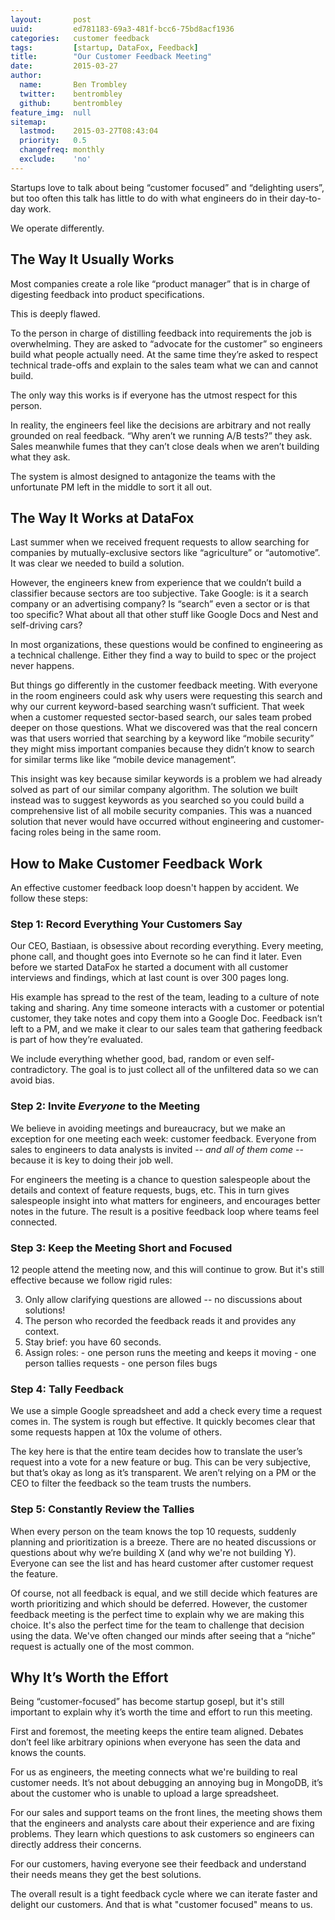```yaml
---
layout:       post
uuid:         ed781183-69a3-481f-bcc6-75bd8acf1936
categories:   customer feedback
tags:         [startup, DataFox, Feedback]
title:        "Our Customer Feedback Meeting"
date:         2015-03-27
author:       
  name:       Ben Trombley
  twitter:    bentrombley
  github:     bentrombley
feature_img:  null
sitemap:
  lastmod:    2015-03-27T08:43:04
  priority:   0.5
  changefreq: monthly
  exclude:    'no'
---
```


Startups love to talk about being “customer focused” and “delighting users”, but too often this talk has little to do with what engineers do in their day-to-day work.

We operate differently.

## The Way It Usually Works

Most companies create a role like “product manager” that is in charge of digesting feedback into product specifications.

This is deeply flawed.

To the person in charge of distilling feedback into requirements the job is overwhelming.  They are asked to “advocate for the customer” so engineers build what people actually need.  At the same time they’re asked to respect technical trade-offs and explain to the sales team what we can and cannot build.

The only way this works is if everyone has the utmost respect for this person.

In reality, the engineers feel like the decisions are arbitrary and not really grounded on real feedback.  “Why aren’t we running A/B tests?” they ask.  Sales meanwhile fumes that they can’t close deals when we aren’t building what they ask.

The system is almost designed to antagonize the teams with the unfortunate PM left in the middle to sort it all out.

## The Way It Works at DataFox
Last summer when we received frequent requests to allow searching for companies by mutually-exclusive sectors like “agriculture” or “automotive”.  It was clear we needed to build a solution.

However, the engineers knew from experience that we couldn’t build a classifier because sectors are too subjective.  Take Google: is it a search company or an advertising company?  Is “search” even a sector or is that too specific?  What about all that other stuff like Google Docs and Nest and self-driving cars?

In most organizations, these questions would be confined to engineering as a technical challenge.  Either they find a way to build to spec or the project never happens.

But things go differently in the customer feedback meeting.  With everyone in the room engineers could ask why users were requesting this search and why our current keyword-based searching wasn’t sufficient.  That week when a customer requested sector-based search, our sales team probed deeper on those questions.  What we discovered was that the real concern was that users worried that searching by a keyword like “mobile security” they might miss important companies because they didn’t know to search for similar terms like like “mobile device management”.

This insight was key because similar keywords is a problem we had already solved as part of our similar company algorithm.  The solution we built instead was to suggest keywords as you searched so you could build a comprehensive list of all mobile security companies.  This was a nuanced solution that never would have occurred without engineering and customer-facing roles being in the same room.

## How to Make Customer Feedback Work
An effective customer feedback loop doesn't happen by accident.  We follow these steps:

### Step 1: Record Everything Your Customers Say
Our CEO, Bastiaan, is obsessive about recording everything.  Every meeting, phone call, and thought goes into Evernote so he can find it later.  Even before we started DataFox he started a document with all customer interviews and findings, which at last count is over 300 pages long.

His example has spread to the rest of the team, leading to a culture of note taking and sharing.  Any time someone interacts with a customer or potential customer, they take notes and copy them into a Google Doc.  Feedback isn’t left to a PM, and we make it clear to our sales team that gathering feedback is part of how they’re evaluated.

We include everything whether good, bad, random or even self-contradictory.  The goal is to just collect all of the unfiltered data so we can avoid bias.


### Step 2: Invite _Everyone_ to the Meeting
We believe in avoiding meetings and bureaucracy, but we make an exception for one meeting each week: customer feedback.  Everyone from sales to engineers to data analysts is invited -- _and all of them come_ --
because it is key to doing their job well.

For engineers the meeting is a chance to question salespeople about the details and context of feature requests, bugs, etc.  This in turn gives salespeople insight into what matters for engineers, and encourages better notes in the future. The result is a positive feedback loop where teams feel connected.

### Step 3: Keep the Meeting Short and Focused
12 people attend the meeting now, and this will continue to grow.  But it's still effective because we follow rigid rules:

  3.  Only allow clarifying questions are allowed -- no discussions about solutions!
  2.  The person who recorded the feedback reads it and provides any context.
  2.  Stay brief: you have 60 seconds.
  5.  Assign roles:
    - one person runs the meeting and keeps it moving
    - one person tallies requests
    - one person files bugs

### Step 4: Tally Feedback
We use a simple Google spreadsheet and add a check every time a request comes in.  The system is rough but effective.  It quickly becomes clear that some requests happen at 10x the volume of others.

The key here is that the entire team decides how to translate the user’s request into a vote for a new feature or bug.  This can be very subjective, but that’s okay as long as it’s transparent.  We aren’t relying on a PM or the CEO to filter the feedback so the team trusts the numbers.

### Step 5: Constantly Review the Tallies
When every person on the team knows the top 10 requests, suddenly planning and prioritization is a breeze.  There are no heated discussions or questions about why we’re building X (and why we're not building Y).  Everyone can see the list and has heard customer after customer request the feature.

Of course, not all feedback is equal, and we still decide which features are worth prioritizing and which should be deferred.  However, the customer feedback meeting is the perfect time to explain why we are making this choice.  It's also the perfect time for the team to challenge that decision using the data.  We've often changed our minds after seeing that a “niche” request is actually one of the most common.


## Why It’s Worth the Effort
Being “customer-focused” has become startup gosepl, but it's still important to explain why it’s worth the time and effort to run this meeting.

First and foremost, the meeting keeps the entire team aligned. Debates don’t feel like arbitrary opinions when everyone has seen the data and knows the counts.

For us as engineers, the meeting connects what we're building to real customer needs.  It’s not about debugging an annoying bug in MongoDB, it’s about the customer who is unable to upload a large spreadsheet.

For our sales and support teams on the front lines, the meeting shows them that the engineers and analysts care about their experience and are fixing problems.  They learn which questions to ask customers so engineers can directly address their concerns.

For our customers, having everyone see their feedback and understand their needs means they get the best solutions.

The overall result is a tight feedback cycle where we can iterate faster and delight our customers.  And that is what "customer focused" means to us.








